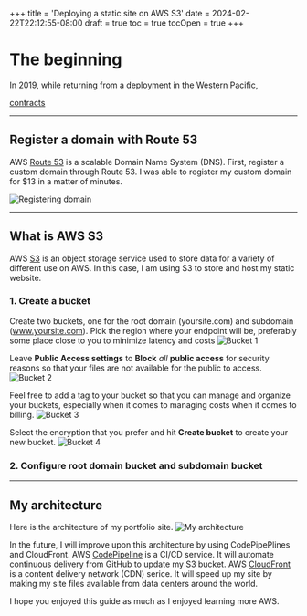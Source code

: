+++
title = 'Deploying a static site on AWS S3'
date = 2024-02-22T22:12:55-08:00
draft = true
toc = true
tocOpen = true
+++

# The beginning
 In 2019, while returning from a deployment in the Western Pacific, 

[contracts](https://www.nytimes.com/2022/12/07/business/pentagon-cloud-contracts-jwcc.html)
***

## Register a domain with Route 53

AWS [Route 53](https://aws.amazon.com/route53/) is a scalable Domain Name System (DNS). 
First, register a custom domain through Route 53. I was able to register my custom domain for $13 in a matter of minutes.

![Registering domain](/posts/images/domain_registration.png "Registering domain")

***

## What is AWS S3
AWS [S3](https://aws.amazon.com/s3/) is an object storage service used to store data for a variety of different use on AWS. In this case, I am using S3 to store and host my static website.

### 1. Create a bucket

Create two buckets, one for the root domain (yoursite.com) and subdomain \(www.yoursite.com). Pick the region where your endpoint will be, preferably some place close to you to minimize latency and costs
![Bucket 1](/posts/images/s3_bucket_1.png "Bucket 1")

Leave <b>Public Access settings</b> to <b>Block</b> <i>all</i> <b>public access</b> for security reasons so that your files are not available for the public to access.
![Bucket 2](/posts/images/s3_bucket_2.png "Bucket 2")

Feel free to add a tag to your bucket so that you can manage and organize your buckets, especially when it comes to managing costs when it comes to billing.
![Bucket 3](/posts/images/s3_bucket_3.png "Bucket 3")

Select the encryption that you prefer and hit <b>Create bucket</b> to create your new bucket.
![Bucket 4](/posts/images/s3_bucket_4.png "Bucket 4")

### 2. Configure root domain bucket and subdomain bucket


***
## My architecture

Here is the architecture of my portfolio site.
![My architecture](/posts/images/architecture_portfolio.png "My architecture")

In the future, I will improve upon this architecture by using CodePipePlines and CloudFront. AWS [CodePipeline](https://aws.amazon.com/codepipeline/) is a CI/CD service. It will automate continuous delivery from GitHub to update my S3 bucket. AWS [CloudFront](https://aws.amazon.com/cloudfront/) is a content delivery network (CDN) serice. It will speed up my site by making my site files available from data centers around the world.

I hope you enjoyed this guide as much as I enjoyed learning more AWS.
